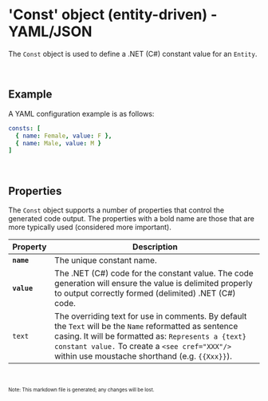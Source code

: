 # 'Const' object (entity-driven) - YAML/JSON

The `Const` object is used to define a .NET (C#) constant value for an `Entity`.

<br/>

## Example

A YAML configuration example is as follows:
``` yaml
consts: [
  { name: Female, value: F },
  { name: Male, value: M }
]
```

<br/>

## Properties
The `Const` object supports a number of properties that control the generated code output. The properties with a bold name are those that are more typically used (considered more important).

Property | Description
-|-
**`name`** | The unique constant name.
**`value`** | The .NET (C#) code for the constant value. The code generation will ensure the value is delimited properly to output correctly formed (delimited) .NET (C#) code.
`text` | The overriding text for use in comments. By default the `Text` will be the `Name` reformatted as sentence casing. It will be formatted as: `Represents a {text} constant value.` To create a `<see cref="XXX"/>` within use moustache shorthand (e.g. `{{Xxx}}`).

<br/>

<sub><sup>Note: This markdown file is generated; any changes will be lost.</sup></sub>
